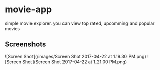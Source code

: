 # movie-app
simple movie explorer. you can view top rated, upcomming and popular movies

## Screenshots
![Screen Shot](/images/Screen Shot 2017-04-22 at 1.19.30 PM.png)
![Screen Shot](Screen Shot 2017-04-22 at 1.21.00 PM.png)